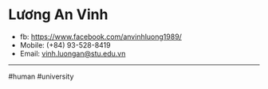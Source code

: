 # Lương An Vinh

- fb: https://www.facebook.com/anvinhluong1989/
- Mobile: (+84) 93-528-8419
- Email: vinh.luongan@stu.edu.vn

---

#human #university
